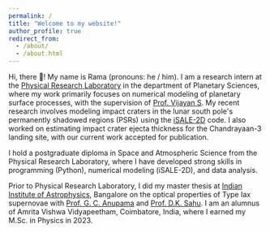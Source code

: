 ```yaml
---
permalink: /
title: "Welcome to my website!"
author_profile: true
redirect_from: 
  - /about/
  - /about.html
---
```


Hi, there 👋! My name is Rama (pronouns: he / him). I am a research intern at the [Physical Research Laboratory](https://www.prl.res.in/prl-eng/) in the department of Planetary Sciences, where my work primarily focuses on numerical modeling of planetary surface processes, with the supervision of [Prof. Vijayan S](https://scholar.google.co.in/citations?user=c1cA1mcAAAAJ&hl=en). My recent research involves modeling impact craters in the lunar south pole's permanently shadowed regions (PSRs) using the [iSALE-2D](https://isale-code.github.io/) code. I also worked on estimating impact crater ejecta thickness for the Chandrayaan-3 landing site, with our current work accepted for publication.

I hold a postgraduate diploma in Space and Atmospheric Science from the Physical Research Laboratory, where I have developed strong skills in programming (Python), numerical modeling (iSALE-2D), and data analysis. 

Prior to Physical Research Laboratory, I did my master thesis at [Indian Institute of Astrophysics](https://www.iiap.res.in/), Bangalore on the optical properties of Type Iax supernovae with [Prof. G. C. Anupama](https://scholar.google.com/citations?hl=en&user=EVjQ--4AAAAJ&view_op=list_works&sortby=pubdate) and [Prof. D.K. Sahu](https://www.researchgate.net/profile/Devendra-Sahu-3). I am an alumnus of Amrita Vishwa Vidyapeetham, Coimbatore, India, where I earned my M.Sc. in Physics in 2023.

